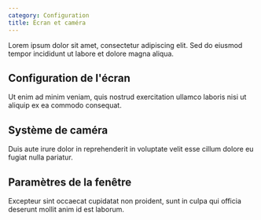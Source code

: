 ```yaml
---
category: Configuration
title: Écran et caméra
---
```



Lorem ipsum dolor sit amet, consectetur adipiscing elit. Sed do eiusmod tempor incididunt ut labore et dolore magna aliqua.

## Configuration de l'écran

Ut enim ad minim veniam, quis nostrud exercitation ullamco laboris nisi ut aliquip ex ea commodo consequat.

## Système de caméra

Duis aute irure dolor in reprehenderit in voluptate velit esse cillum dolore eu fugiat nulla pariatur.

## Paramètres de la fenêtre

Excepteur sint occaecat cupidatat non proident, sunt in culpa qui officia deserunt mollit anim id est laborum.